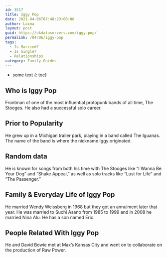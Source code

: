 ```yaml
---
id: 3517
title: Iggy Pop
date: 2021-04-06T07:48:23+00:00
author: Laima
layout: post
guid: https://ukdataservers.com/iggy-pop/
permalink: /04/06/iggy-pop
tags:
  - Is Married?
  - Is Single?
  - Relationships
category: Family Guides
---
```


* some text
{: toc}


## Who is Iggy Pop
                  
                  
                  
Frontman of one of the most influential protopunk bands of all time, The Stooges. He also had a successful solo career. 
                  
              
            
              
            
                
                
                
## Prior to Popularity
                  
                  
                  
He grew up in a Michigan trailer park, playing in a band called The Iguanas. The name of the band is where the nickname Iggy originated. 
                  
              
            
              
            
                
                
                
## Random data
                  
                  
                  
He is known for songs from both his time with The Stooges like &#8220;I Wanna Be Your Dog&#8221; and &#8220;Shake Appeal,&#8221; as well as solo tracks like &#8220;Lust for Life&#8221; and &#8220;The Passenger.&#8221; 
                  
              
            
              
            
                
                
                
## Family & Everyday Life of Iggy Pop
                  
                  
                  
He married Wendy Weissberg in 1968 but they got an annulment later that year. He was married to Suchi Asano from 1985 to 1999 and in 2008 he married Nina Alu. He has a son named Eric. 
                  
              
            
              
            
                
                
                
## People Related With Iggy Pop
                  
                  
                  
He and David Bowie met at Max&#8217;s Kansas City and went on to collaborate on the production of Raw Power. 
                  
              
            
              
            
                
              
            
              
              
            
            
              
            
          
          
          